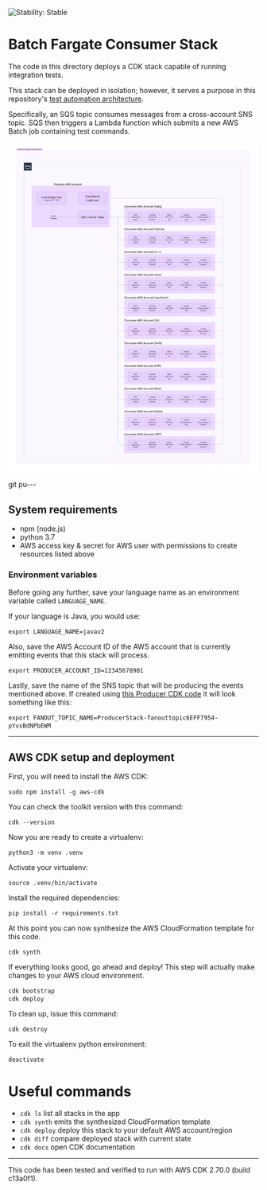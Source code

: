 ![Stability: Stable](https://img.shields.io/badge/stability-Stable-success.svg?style=for-the-badge)

# Batch Fargate Consumer Stack

The code in this directory deploys a CDK stack capable of running integration tests.

This stack can be deployed in isolation; however, it serves a purpose in this repository's [test automation architecture](../README.md).

Specifically, an SQS topic consumes messages from a cross-account SNS topic. SQS then triggers a Lambda function which submits a new AWS Batch job containing test commands.

![weathertop-comp-2.png](..%2Farchitecture_diagrams%2Fpng%2Fweathertop-comp-2.png)

git pu---
## System requirements
* npm (node.js)
* python 3.7  
* AWS access key & secret for AWS user with permissions to create resources listed above

### Environment variables
Before going any further, save your language name as an environment variable called `LANGUAGE_NAME`.

If your language is Java, you would use:
```
export LANGUAGE_NAME=javav2
```

Also, save the AWS Account ID of the AWS account that is currently emitting 
events that this stack will process.
```
export PRODUCER_ACCOUNT_ID=12345678901
```

Lastly, save the name of the SNS topic that will be producing the events mentioned above.
If created using [this Producer CDK code](../eventbridge_rule_with_sns_fanout/README.md) it will look something like this:
```
export FANOUT_TOPIC_NAME=ProducerStack-fanouttopic6EFF7954-pYvxBdNPbEWM
```
---

## AWS CDK setup and deployment

First, you will need to install the AWS CDK:

```
sudo npm install -g aws-cdk
```

You can check the toolkit version with this command:

```
cdk --version
```

Now you are ready to create a virtualenv:

```
python3 -m venv .venv
```

Activate your virtualenv:

```
source .venv/bin/activate
```

Install the required dependencies:

```
pip install -r requirements.txt
```

At this point you can now synthesize the AWS CloudFormation template for this code.

```
cdk synth
```

If everything looks good, go ahead and deploy!  This step will actually make
changes to your AWS cloud environment.  

```
cdk bootstrap
cdk deploy
```

To clean up, issue this command:

```
cdk destroy
```

To exit the virtualenv python environment:

```
deactivate
```

# Useful commands

 * `cdk ls`          list all stacks in the app
 * `cdk synth`       emits the synthesized CloudFormation template
 * `cdk deploy`      deploy this stack to your default AWS account/region
 * `cdk diff`        compare deployed stack with current state
 * `cdk docs`        open CDK documentation

---
This code has been tested and verified to run with AWS CDK 2.70.0 (build c13a0f1).
